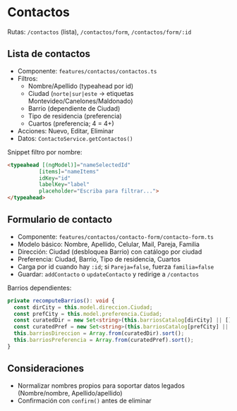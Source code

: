 # Contactos

Rutas: `/contactos` (lista), `/contactos/form`, `/contactos/form/:id`

## Lista de contactos

- Componente: `features/contactos/contactos.ts`
- Filtros:
  - Nombre/Apellido (typeahead por id)
  - Ciudad (`norte|sur|este` → etiquetas Montevideo/Canelones/Maldonado)
  - Barrio (dependiente de Ciudad)
  - Tipo de residencia (preferencia)
  - Cuartos (preferencia; 4 = 4+)
- Acciones: Nuevo, Editar, Eliminar
- Datos: `ContactoService.getContactos()`

Snippet filtro por nombre:
```html
<typeahead [(ngModel)]="nameSelectedId"
          [items]="nameItems"
          idKey="id"
          labelKey="label"
          placeholder="Escriba para filtrar...">
</typeahead>
```

## Formulario de contacto

- Componente: `features/contactos/contacto-form/contacto-form.ts`
- Modelo básico: Nombre, Apellido, Celular, Mail, Pareja, Familia
- Dirección: Ciudad (desbloquea Barrio) con catálogo por ciudad
- Preferencia: Ciudad, Barrio, Tipo de residencia, Cuartos
- Carga por id cuando hay `:id`; si `Pareja=false`, fuerza `familia=false`
- Guardar: `addContacto` o `updateContacto` y redirige a `/contactos`

Barrios dependientes:
```ts
private recomputeBarrios(): void {
  const dirCity = this.model.direccion.Ciudad;
  const prefCity = this.model.preferencia.Ciudad;
  const curatedDir = new Set<string>(this.barriosCatalog[dirCity] || []);
  const curatedPref = new Set<string>(this.barriosCatalog[prefCity] || []);
  this.barriosDireccion = Array.from(curatedDir).sort();
  this.barriosPreferencia = Array.from(curatedPref).sort();
}
```

## Consideraciones

- Normalizar nombres propios para soportar datos legados (Nombre/nombre, Apellido/apellido)
- Confirmación con `confirm()` antes de eliminar
